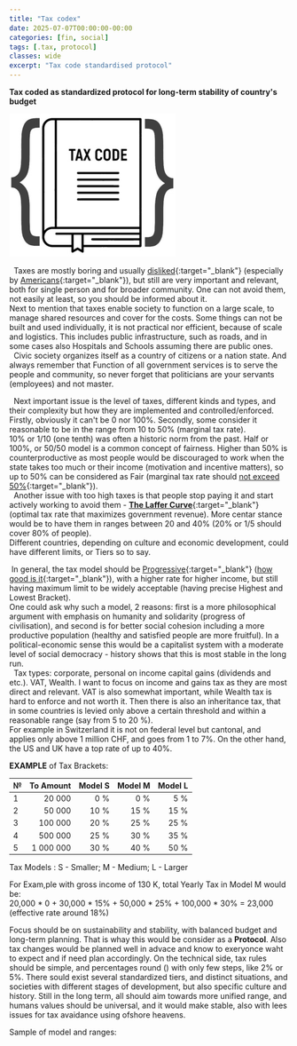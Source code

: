 ```yaml
---
title: "Tax codex"
date: 2025-07-07T00:00:00-00:00
categories: [fin, social]
tags: [.tax, protocol]
classes: wide
excerpt: "Tax code standardised protocol"
---
```


**Tax coded as standardized protocol for long-term stability of country's budget**

![/tax-codex](https://raw.githubusercontent.com/borisdj/borisdj.github.io/main/assets/images/tax-codex/tax-codex.jpg)

&nbsp; Taxes are mostly boring and usually [disliked](https://www.psychologytoday.com/us/blog/common-sense-science/202504/we-hate-paying-taxes){:target="_blank"} (especially by [Americans](https://behavioralscientist.org/why-we-hate-taxes-and-why-some-people-want-us-to/){:target="_blank"}), but still are very important and relevant, both for single person and for broader community. One can not avoid them, not easily at least, so you should be informed about it.  
Next to mention that taxes enable society to function on a large scale, to manage shared resources and cover for the costs. Some things can not be built and used individually, it is not practical nor efficient, because of scale and logistics. This includes public infrastructure, such as roads, and in some cases also Hospitals and Schools assuming there are public ones.  
&nbsp; Civic society organizes itself as a country of citizens or a nation state. And always remember that Function of all government services is to serve the people and community, so never forget that politicians are your servants (employees) and not master.

&nbsp; Next important issue is the level of taxes, different kinds and types, and their complexity but how they are implemented and controlled/enforced. Firstly, obviously it can't be 0 nor 100%. Secondly, some consider it reasonable to be in the range from 10 to 50% (marginal tax rate).  
10% or 1/10 (one tenth) was often a historic norm from the past. Half or 100%, or 50/50 model is a common concept of fairness. Higher than 50% is counterproductive as most people would be discouraged to work when the state takes too much or their income (motivation and incentive matters), so up to 50% can be considered as Fair (marginal tax rate should [not exceed 50%](https://www.reddit.com/r/changemyview/comments/1idyebs/cmv_income_marginal_tax_rates_should_never_exceed/){:target="_blank"}).  
&nbsp; Another issue with too high taxes is that people stop paying it and start actively working to avoid them - [**The Laffer Curve**](https://www.investopedia.com/terms/l/laffercurve.asp){:target="_blank"} (optimal tax rate that maximizes government revenue). More centar stance would be to have them in ranges between 20 and 40% (20% or 1/5 should cover 80% of people).   
Different countries, depending on culture and economic development, could have different limits, or Tiers so to say.

&nbsp;In general, the tax model should be [Progressive](https://www.investopedia.com/terms/p/progressivetax.asp){:target="_blank"} ([how good is it](https://www.reddit.com/r/SocialDemocracy/comments/1g4vfd1/is_progressive_taxation_really_a_good_thing/){:target="_blank"}), with a higher rate for higher income, but still having maximum limit to be widely acceptable (having precise Highest and Lowest Bracket).  
One could ask why such a model, 2 reasons: first is a more philosophical argument with emphasis on humanity and solidarity (progress of civilisation), and second is for better social cohesion including a more productive population (healthy and satisfied people are more fruitful).
In a political-economic sense this would be a capitalist system with a moderate level of social democracy - history shows that this is most stable in the long run.  
&nbsp; Tax types: corporate, personal on income capital gains (dividends and etc.). VAT, Wealth.
I want to focus on income and gains tax as they are most direct and relevant. VAT is also somewhat important, while Wealth tax is hard to enforce and not worth it.
Then there is also an inheritance tax, that in some countries is levied only above a certain threshold and within a reasonable range (say from 5 to 20 %).  
For example in Switzerland it is not on federal level but cantonal, and applies only above 1 million CHF, and goes from 1 to 7%. On the other hand, the US and UK have a top rate of up to 40%.

**EXAMPLE** of Tax Brackets:  

| №  | To Amount | Model S | Model M | Model L |
| -  | --------: | ------: | ------: | ------: |
| 1  |    20 000 |  0 %    |  0 %    |  5 %    |
| 2  |    50 000 | 10 %    | 15 %    | 15 %    |
| 3  |   100 000 | 20 %    | 25 %    | 25 %    |
| 4  |   500 000 | 25 %    | 30 %    | 35 %    |
| 5  | 1 000 000 | 30 %    | 40 %    | 50 %    |

Tax Models : S - Smaller; M - Medium; L - Larger

For Exam,ple with gross income of 130 K, total Yearly Tax  in Model M would be:  
20,000 * 0 + 30,000 * 15% + 50,000 * 25% + 100,000 * 30% = 23,000 (effective rate around 18%)

Focus should be on sustainability and stability, with balanced budget and long-term planning.
That is whay this would be consider as a **Protocol**.
Also tax changes would be planned well in advace and know to exeryonce waht to expect and if need plan accordingly.
On the technical side, tax rules should be simple, and percentages round () with only few steps, like 2% or 5%.
There sould exist several standardized tiers, and distinct situations, and societies with different stages of development, but also specific culture and history.
Still in the long term, all should aim towards more unified range, and humans values should be universal, and it would make stable, also with lees issues for tax avaidance using ofshore heavens.

Sample of model and ranges:



